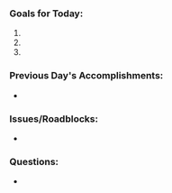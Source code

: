 ### Goals for Today:
1. 
2. 
3. 

### Previous Day's Accomplishments:
- 

### Issues/Roadblocks:
- 

### Questions:
- 
